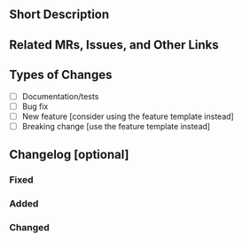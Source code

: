 <!--
    Merge request template for patch (non-feature) branches.

    See https://semver.org for versioning information:
    >    Given a version number MAJOR.MINOR.PATCH, increment the:
    >
    >        MAJOR version when you make incompatible API changes,
    >        MINOR version when you add functionality in a backwards compatible manner, and
    >        PATCH version when you make backwards compatible bug fixes.

    Major version number is 0 for no expectation of backwards comatibility.
    "feature" template should be used for significant features that increment WATCH's minor version number.
    (Ex. 0.5.0 -> 0.6.0)
    "patch" template should be used for bugfixes or minor features that increment WATCH's patch version number.

-->
## Short Description


## Related MRs, Issues, and Other Links


## Types of Changes
<!--- What types of changes does your code introduce? Put an `x` in all the boxes that apply: -->
- [ ] Documentation/tests
- [ ] Bug fix
- [ ] New feature [consider using the feature template instead]
- [ ] Breaking change [use the feature template instead]

## Changelog [optional]

### Fixed

### Added

### Changed
